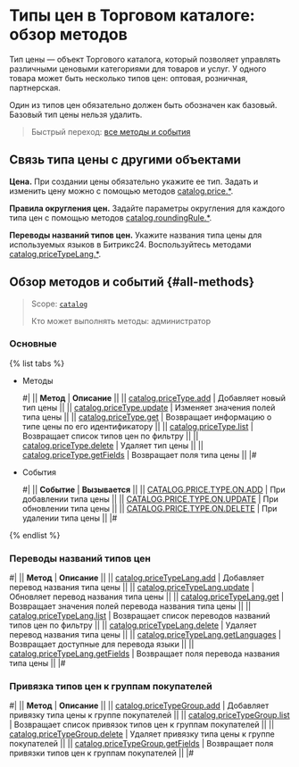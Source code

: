 # Типы цен в Торговом каталоге: обзор методов

Тип цены — объект Торгового каталога, который позволяет управлять различными ценовыми категориями для товаров и услуг. У одного товара может быть несколько типов цен: оптовая, розничная, партнерская.

Один из типов цен обязательно должен быть обозначен как базовый. Базовый тип цены нельзя удалить.

> Быстрый переход: [все методы и события](#all-methods) 

## Связь типа цены с другими объектами

**Цена.** При создании цены обязательно укажите ее тип. Задать и изменить цену можно с помощью методов [catalog.price.*](../price/index.md). 

**Правила округления цен.** Задайте параметры округления для каждого типа цен с помощью методов [catalog.roundingRule.*](../rounding-rule/index.md).

**Переводы названий типов цен.** Укажите названия типа цены для используемых языков в Битрикс24. Воспользуйтесь методами [catalog.priceTypeLang.*](./price-type-lang/index.md).

## Обзор методов и событий {#all-methods}

> Scope: [`catalog`](../../scopes/permissions.md)
>
> Кто может выполнять методы: администратор

### Основные

{% list tabs %}

- Методы

    #|
    || **Метод** | **Описание** ||
    || [catalog.priceType.add](./catalog-price-type-add.md) | Добавляет новый тип цены ||
    || [catalog.priceType.update](./catalog-price-type-update.md) | Изменяет значения полей типа цены ||
    || [catalog.priceType.get](./catalog-price-type-get.md) | Возвращает информацию о типе цены по его идентификатору ||
    || [catalog.priceType.list](./catalog-price-type-list.md) | Возвращает список типов цен по фильтру ||
    || [catalog.priceType.delete](./catalog-price-type-delete.md) | Удаляет тип цены ||
    || [catalog.priceType.getFields](./catalog-price-type-get-fields.md) | Возвращает поля типа цены ||
    |#

- События

    #|
    || **Событие** | **Вызывается** ||
    || [CATALOG.PRICE.TYPE.ON.ADD](../events/catalog-price-type-on-add.md) | При добавлении типа цены ||
    || [CATALOG.PRICE.TYPE.ON.UPDATE](../events/catalog-price-type-on-update.md) | При обновлении типа цены ||
    || [CATALOG.PRICE.TYPE.ON.DELETE](../events/catalog-price-type-on-delete.md) | При удалении типа цены ||
    |#

{% endlist %}

### Переводы названий типов цен

#|
|| **Метод** | **Описание** ||
|| [catalog.priceTypeLang.add](./price-type-lang/catalog-price-type-lang-add.md) | Добавляет перевод названия типа цены ||
|| [catalog.priceTypeLang.update](./price-type-lang/catalog-price-type-lang-update.md) | Обновляет перевод названия типа цены ||
|| [catalog.priceTypeLang.get](./price-type-lang/catalog-price-type-lang-get.md) | Возвращает значения полей перевода названия типа цены ||
|| [catalog.priceTypeLang.list](./price-type-lang/catalog-price-type-lang-list.md) | Возвращает список переводов названий типов цен по фильтру ||
|| [catalog.priceTypeLang.delete](./price-type-lang/catalog-price-type-lang-delete.md) | Удаляет перевод названия типа цены ||
|| [catalog.priceTypeLang.getLanguages](./price-type-lang/catalog-price-type-lang-get-languages.md) | Возвращает доступные для перевода языки ||
|| [catalog.priceTypeLang.getFields](./price-type-lang/catalog-price-type-lang-get-fields.md) | Возвращает поля перевода названия типа цены ||
|#

### Привязка типов цен к группам покупателей

#|
|| **Метод** | **Описание** ||
|| [catalog.priceTypeGroup.add](./price-type-group/catalog-price-type-group-add.md) | Добавляет привязку типа цены к группе покупателей ||
|| [catalog.priceTypeGroup.list](./price-type-group/catalog-price-type-group-list.md) | Возвращает список привязок типов цен к группам покупателей ||
|| [catalog.priceTypeGroup.delete](./price-type-group/catalog-price-type-group-delete.md) | Удаляет привязку типа цены к группе покупателей ||
|| [catalog.priceTypeGroup.getFields](./price-type-group/catalog-price-type-group-get-fields.md) | Возвращает поля привязки типов цен к группам покупателей ||
|#
